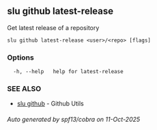 ## slu github latest-release

Get latest release of a repository

```
slu github latest-release <user>/<repo> [flags]
```

### Options

```
  -h, --help   help for latest-release
```

### SEE ALSO

* [slu github](slu_github.md)	 - Github Utils

###### Auto generated by spf13/cobra on 11-Oct-2025
